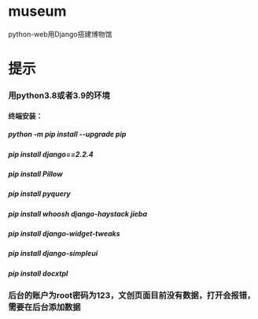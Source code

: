 # museum
python-web用Django搭建博物馆
# 提示
### 用python3.8或者3.9的环境
#### 终端安装：
##### python -m pip install --upgrade pip
##### pip install django==2.2.4
##### pip install Pillow
##### pip install pyquery
##### pip install whoosh django-haystack jieba
##### pip install django-widget-tweaks
##### pip install django-simpleui
##### pip install docxtpl
### 后台的账户为root密码为123，文创页面目前没有数据，打开会报错，需要在后台添加数据
